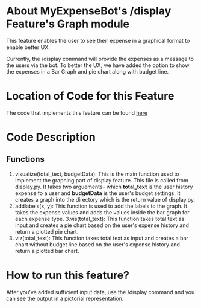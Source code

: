 # About MyExpenseBot's /display Feature's Graph module
This feature enables the user to see their expense in a graphical format to enable better UX.

Currently, the /display command will provide the expenses as a message to the users via the bot. To better the UX, we have added the option to show the expenses in a Bar Graph and pie chart along with budget line.

# Location of Code for this Feature
The code that implements this feature can be found [here](github.com/SoftwareEngg2024/SplitIT/blob/release/1.1/telebot_code/graphing.py)

# Code Description
## Functions

1. visualize(total_text, budgetData):
This is the main function used to implement the graphing part of display feature. This file is called from display.py. It takes two arguements- which **total_text** is the user history expense fo a user and **budgetData** is the user's budget settings. It creates a graph into the directory which is the return value of display.py.
2. addlabels(x, y):
This function is used to add the labels to the graph. It takes the expense values and adds the values inside the bar graph for each expense type.
3.vis(total_text):
This function takes total text as input and creates a pie chart based on the user's expense history and return a plotted pie chart.
4. viz(total_text):
This function takes total text as input and creates a bar chart without budget line based on the user's expense history and return a plotted bar chart.

# How to run this feature?
After you've added sufficient input data, use the /display command and you can see the output in a pictorial representation. 
